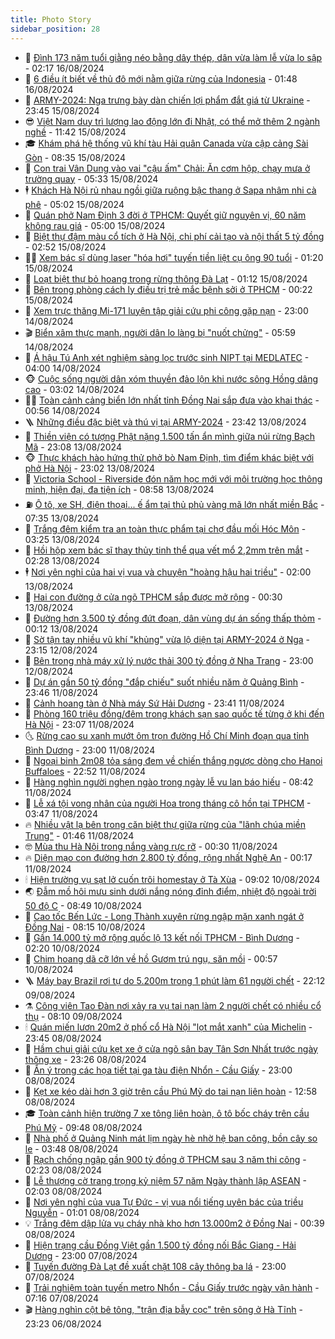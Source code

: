 ```yaml
---
title: Photo Story
sidebar_position: 28
---
```


<!-- dantri-photo-story:START -->
- 💪 [Đình 173 năm tuổi giằng néo bằng dây thép, dân vừa làm lễ vừa lo sập](https://dantri.com.vn/xa-hoi/dinh-173-nam-tuoi-giang-neo-bang-day-thep-dan-vua-lam-le-vua-lo-sap-20240814221222072.htm) - 02:17 16/08/2024
- 🧰 [6 điều ít biết về thủ đô mới nằm giữa rừng của Indonesia](https://dantri.com.vn/the-gioi/6-dieu-it-biet-ve-thu-do-moi-nam-giua-rung-cua-indonesia-20240815193430809.htm) - 01:48 16/08/2024
- 🧰 [ARMY-2024: Nga trưng bày dàn chiến lợi phẩm đắt giá từ Ukraine](https://dantri.com.vn/the-gioi/army-2024-nga-trung-bay-dan-chien-loi-pham-dat-gia-tu-ukraine-20240816060754655.htm) - 23:45 15/08/2024
- 😎 [Việt Nam duy trì lượng lao động lớn đi Nhật, có thể mở thêm 2 ngành nghề](https://dantri.com.vn/lao-dong-viec-lam/viet-nam-duy-tri-luong-lao-dong-lon-di-nhat-co-the-mo-them-2-nganh-nghe-20240815181743720.htm) - 11:42 15/08/2024
- 🎓 [Khám phá hệ thống vũ khí tàu Hải quân Canada vừa cập cảng Sài Gòn](https://dantri.com.vn/xa-hoi/kham-pha-he-thong-vu-khi-tau-hai-quan-canada-vua-cap-cang-sai-gon-20240815144151955.htm) - 08:35 15/08/2024
- 🙉 [Con trai Vân Dung vào vai &quot;cậu ấm&quot; Chải: Ăn cơm hộp, chạy mưa ở trường quay](https://dantri.com.vn/giai-tri/con-trai-van-dung-vao-vai-cau-am-chai-an-com-hop-chay-mua-o-truong-quay-20240815005829387.htm) - 05:33 15/08/2024
- 🕴 [Khách Hà Nội rủ nhau ngồi giữa ruộng bậc thang ở Sapa nhâm nhi cà phê](https://dantri.com.vn/du-lich/khach-ha-noi-ru-nhau-ngoi-giua-ruong-bac-thang-o-sapa-nham-nhi-ca-phe-20240815113303828.htm) - 05:02 15/08/2024
- 🚀 [Quán phở Nam Định 3 đời ở TPHCM: Quyết giữ nguyên vị, 60 năm không rau giá](https://dantri.com.vn/du-lich/quan-pho-nam-dinh-3-doi-o-tphcm-quyet-giu-nguyen-vi-60-nam-khong-rau-gia-20240815015841447.htm) - 05:00 15/08/2024
- 🧰 [Biệt thự đậm màu cổ tích ở Hà Nội, chi phí cải tạo và nội thất 5 tỷ đồng](https://dantri.com.vn/doi-song/biet-thu-dam-mau-co-tich-o-ha-noi-chi-phi-cai-tao-va-noi-that-5-ty-dong-20240814094727542.htm) - 02:52 15/08/2024
- 🧑‍💻 [Xem bác sĩ dùng laser &quot;hóa hơi&quot; tuyến tiền liệt cụ ông 90 tuổi](https://dantri.com.vn/suc-khoe/xem-bac-si-dung-laser-hoa-hoi-tuyen-tien-liet-cu-ong-90-tuoi-20240806132427918.htm) - 01:20 15/08/2024
- 🐎 [Loạt biệt thự bỏ hoang trong rừng thông Đà Lạt](https://dantri.com.vn/xa-hoi/loat-biet-thu-bo-hoang-trong-rung-thong-da-lat-20240814112609949.htm) - 01:12 15/08/2024
- 💄 [Bên trong phòng cách ly điều trị trẻ mắc bệnh sởi ở TPHCM](https://dantri.com.vn/suc-khoe/ben-trong-phong-cach-ly-dieu-tri-tre-mac-benh-soi-o-tphcm-20240814183102239.htm) - 00:22 15/08/2024
- 🎃 [Xem trực thăng Mi-171 luyện tập giải cứu phi công gặp nạn](https://dantri.com.vn/xa-hoi/xem-truc-thang-mi-171-luyen-tap-giai-cuu-phi-cong-gap-nan-20240814222814396.htm) - 23:00 14/08/2024
- 🎬 [Biển xâm thực mạnh, người dân lo làng bị &quot;nuốt chửng&quot;](https://dantri.com.vn/xa-hoi/bien-xam-thuc-manh-nguoi-dan-lo-lang-bi-nuot-chung-20240814095948378.htm) - 05:59 14/08/2024
- 🧠 [Á hậu Tú Anh xét nghiệm sàng lọc trước sinh NIPT tại MEDLATEC](https://dantri.com.vn/suc-khoe/a-hau-tu-anh-xet-nghiem-sang-loc-truoc-sinh-nipt-tai-medlatec-20240814104626061.htm) - 04:00 14/08/2024
- 🐵 [Cuộc sống người dân xóm thuyền đảo lộn khi nước sông Hồng dâng cao](https://dantri.com.vn/xa-hoi/cuoc-song-nguoi-dan-xom-thuyen-dao-lon-khi-nuoc-song-hong-dang-cao-20240814032756658.htm) - 03:02 14/08/2024
- 👨‍🏫 [Toàn cảnh cảng biển lớn nhất tỉnh Đồng Nai sắp đưa vào khai thác](https://dantri.com.vn/xa-hoi/toan-canh-cang-bien-lon-nhat-tinh-dong-nai-sap-dua-vao-khai-thac-20240813173459101.htm) - 00:56 14/08/2024
- 🪜 [Những điều đặc biệt và thú vị tại ARMY-2024](https://dantri.com.vn/the-gioi/nhung-dieu-dac-biet-va-thu-vi-tai-army-2024-20240814042244967.htm) - 23:42 13/08/2024
- 🤡 [Thiền viện có tượng Phật nặng 1.500 tấn ẩn mình giữa núi rừng Bạch Mã](https://dantri.com.vn/du-lich/thien-vien-co-tuong-phat-nang-1500-tan-an-minh-giua-nui-rung-bach-ma-20240811114253978.htm) - 23:08 13/08/2024
- 🐵 [Thực khách hào hứng thử phở bò Nam Định, tìm điểm khác biệt với phở Hà Nội](https://dantri.com.vn/du-lich/thuc-khach-hao-hung-thu-pho-bo-nam-dinh-tim-diem-khac-biet-voi-pho-ha-noi-20240813190528405.htm) - 23:02 13/08/2024
- 🌈 [Victoria School - Riverside đón năm học mới với môi trường học thông minh, hiện đại, đa tiện ích](https://dantri.com.vn/giao-duc/victoria-school-riverside-don-nam-hoc-moi-voi-moi-truong-hoc-thong-minh-hien-dai-da-tien-ich-20240813152932820.htm) - 08:58 13/08/2024
- ⛽️ [Ô tô, xe SH, điện thoại... ế ẩm tại thủ phủ vàng mã lớn nhất miền Bắc](https://dantri.com.vn/van-hoa/o-to-xe-sh-dien-thoai-e-am-tai-thu-phu-vang-ma-lon-nhat-mien-bac-20240812222012727.htm) - 07:35 13/08/2024
- 🔭 [Trắng đêm kiểm tra an toàn thực phẩm tại chợ đầu mối Hóc Môn](https://dantri.com.vn/suc-khoe/trang-dem-kiem-tra-an-toan-thuc-pham-tai-cho-dau-moi-hoc-mon-20240813061826046.htm) - 03:25 13/08/2024
- 🧰 [Hồi hộp xem bác sĩ thay thủy tinh thể qua vết mổ 2,2mm trên mắt](https://dantri.com.vn/suc-khoe/hoi-hop-xem-bac-si-thay-thuy-tinh-the-qua-vet-mo-22mm-tren-mat-20240806124735982.htm) - 02:28 13/08/2024
- 🕴 [Nơi yên nghỉ của hai vị vua và chuyện &quot;hoàng hậu hai triều&quot;](https://dantri.com.vn/xa-hoi/noi-yen-nghi-cua-hai-vi-vua-va-chuyen-hoang-hau-hai-trieu-20240809093556039.htm) - 02:00 13/08/2024
- 🦆 [Hai con đường ở cửa ngõ TPHCM sắp được mở rộng](https://dantri.com.vn/xa-hoi/hai-con-duong-o-cua-ngo-tphcm-sap-duoc-mo-rong-20240811172358708.htm) - 00:30 13/08/2024
- 🦣 [Đường hơn 3.500 tỷ đồng đứt đoạn, dân vùng dự án sống thấp thỏm](https://dantri.com.vn/xa-hoi/duong-hon-3500-ty-dong-dut-doan-dan-vung-du-an-song-thap-thom-20240808153919059.htm) - 00:12 13/08/2024
- 📝 [Sờ tận tay nhiều vũ khí &quot;khủng&quot; vừa lộ diện tại ARMY-2024 ở Nga](https://dantri.com.vn/the-gioi/so-tan-tay-nhieu-vu-khi-khung-vua-lo-dien-tai-army-2024-o-nga-20240813041232324.htm) - 23:15 12/08/2024
- 🗽 [Bên trong nhà máy xử lý nước thải 300 tỷ đồng ở Nha Trang](https://dantri.com.vn/xa-hoi/ben-trong-nha-may-xu-ly-nuoc-thai-300-ty-dong-o-nha-trang-20240812184546669.htm) - 23:00 12/08/2024
- 🦅 [Dự án gần 50 tỷ đồng &quot;đắp chiếu&quot; suốt nhiều năm ở Quảng Bình](https://dantri.com.vn/xa-hoi/du-an-gan-50-ty-dong-dap-chieu-suot-nhieu-nam-o-quang-binh-20240808163048045.htm) - 23:46 11/08/2024
- 🤠 [Cảnh hoang tàn ở Nhà máy Sứ Hải Dương](https://dantri.com.vn/xa-hoi/canh-hoang-tan-o-nha-may-su-hai-duong-20240811231233299.htm) - 23:41 11/08/2024
- 🥸 [Phòng 160 triệu đồng/đêm trong khách sạn sao quốc tế từng ở khi đến Hà Nội](https://dantri.com.vn/du-lich/phong-160-trieu-dongdem-trong-khach-san-sao-quoc-te-tung-o-khi-den-ha-noi-20240805000129263.htm) - 23:07 11/08/2024
- 🌜 [Rừng cao su xanh mướt ôm trọn đường Hồ Chí Minh đoạn qua tỉnh Bình Dương](https://dantri.com.vn/xa-hoi/rung-cao-su-xanh-muot-om-tron-duong-ho-chi-minh-doan-qua-tinh-binh-duong-20240811030141364.htm) - 23:00 11/08/2024
- 👺 [Ngoại binh 2m08 tỏa sáng đem về chiến thắng ngược dòng cho Hanoi Buffaloes](https://dantri.com.vn/the-thao/ngoai-binh-2m08-toa-sang-dem-ve-chien-thang-nguoc-dong-cho-hanoi-buffaloes-20240812014222583.htm) - 22:52 11/08/2024
- 🌈 [Hàng nghìn người nghẹn ngào trong ngày lễ vu lan báo hiếu](https://dantri.com.vn/xa-hoi/hang-nghin-nguoi-nghen-ngao-trong-ngay-le-vu-lan-bao-hieu-20240811153200026.htm) - 08:42 11/08/2024
- 👹 [Lễ xá tội vong nhân của người Hoa trong tháng cô hồn tại TPHCM](https://dantri.com.vn/van-hoa/le-xa-toi-vong-nhan-cua-nguoi-hoa-trong-thang-co-hon-tai-tphcm-20240810204440632.htm) - 03:47 11/08/2024
- 🔥 [Nhiều vật lạ bên trong căn biệt thự giữa rừng của &quot;lãnh chúa miền Trung&quot;](https://dantri.com.vn/du-lich/nhieu-vat-la-ben-trong-can-biet-thu-giua-rung-cua-lanh-chua-mien-trung-20240808163603324.htm) - 01:46 11/08/2024
- 🤓 [Mùa thu Hà Nội trong nắng vàng rực rỡ](https://dantri.com.vn/doi-song/mua-thu-ha-noi-trong-nang-vang-ruc-ro-20240811021539364.htm) - 00:30 11/08/2024
- 🔥 [Diện mạo con đường hơn 2.800 tỷ đồng, rộng nhất Nghệ An](https://dantri.com.vn/xa-hoi/dien-mao-con-duong-hon-2800-ty-dong-rong-nhat-nghe-an-20240809135548850.htm) - 00:17 11/08/2024
- 🕯 [Hiện trường vụ sạt lở cuốn trôi homestay ở Tà Xùa](https://dantri.com.vn/xa-hoi/hien-truong-vu-sat-lo-cuon-troi-homestay-o-ta-xua-20240810154213496.htm) - 09:02 10/08/2024
- 🌏 [Đẫm mồ hôi mưu sinh dưới nắng nóng đỉnh điểm, nhiệt độ ngoài trời 50 độ C](https://dantri.com.vn/xa-hoi/dam-mo-hoi-muu-sinh-duoi-nang-nong-dinh-diem-nhiet-do-ngoai-troi-50-do-c-20240810152754368.htm) - 08:49 10/08/2024
- 🎃 [Cao tốc Bến Lức - Long Thành xuyên rừng ngập mặn xanh ngát ở Đồng Nai](https://dantri.com.vn/xa-hoi/cao-toc-ben-luc-long-thanh-xuyen-rung-ngap-man-xanh-ngat-o-dong-nai-20240810115255115.htm) - 08:15 10/08/2024
- 🐎 [Gần 14.000 tỷ mở rộng quốc lộ 13 kết nối TPHCM - Bình Dương](https://dantri.com.vn/xa-hoi/gan-14000-ty-mo-rong-quoc-lo-13-ket-noi-tphcm-binh-duong-20240806163208474.htm) - 02:20 10/08/2024
- 👺 [Chim hoang dã cỡ lớn về hồ Gươm trú ngụ, săn mồi](https://dantri.com.vn/xa-hoi/chim-hoang-da-co-lon-ve-ho-guom-tru-ngu-san-moi-20240810052634263.htm) - 00:57 10/08/2024
- 🪜 [Máy bay Brazil rơi tự do 5.200m trong 1 phút làm 61 người chết](https://dantri.com.vn/the-gioi/may-bay-brazil-roi-tu-do-5200m-trong-1-phut-lam-61-nguoi-chet-20240810041151754.htm) - 22:12 09/08/2024
- ⚗️ [Công viên Tao Đàn nơi xảy ra vụ tai nạn làm 2 người chết có nhiều cổ thụ](https://dantri.com.vn/xa-hoi/cong-vien-tao-dan-noi-xay-ra-vu-tai-nan-lam-2-nguoi-chet-co-nhieu-co-thu-20240809132038513.htm) - 08:10 09/08/2024
- 🕯 [Quán miến lươn 20m2 ở phố cổ Hà Nội &quot;lọt mắt xanh&quot; của Michelin](https://dantri.com.vn/du-lich/quan-mien-luon-20m2-o-pho-co-ha-noi-lot-mat-xanh-cua-michelin-20240808135533753.htm) - 23:45 08/08/2024
- 📝 [Hầm chui giải cứu kẹt xe ở cửa ngõ sân bay Tân Sơn Nhất trước ngày thông xe](https://dantri.com.vn/xa-hoi/ham-chui-giai-cuu-ket-xe-o-cua-ngo-san-bay-tan-son-nhat-truoc-ngay-thong-xe-20240809002329071.htm) - 23:26 08/08/2024
- 🌊 [Ẩn ý trong các họa tiết tại ga tàu điện Nhổn - Cầu Giấy](https://dantri.com.vn/xa-hoi/an-y-trong-cac-hoa-tiet-tai-ga-tau-dien-nhon-cau-giay-20240808205308431.htm) - 23:00 08/08/2024
- 🌈 [Kẹt xe kéo dài hơn 3 giờ trên cầu Phú Mỹ do tai nạn liên hoàn](https://dantri.com.vn/xa-hoi/ket-xe-keo-dai-hon-3-gio-tren-cau-phu-my-do-tai-nan-lien-hoan-20240808184509805.htm) - 12:58 08/08/2024
- 🎓 [Toàn cảnh hiện trường 7 xe tông liên hoàn, ô tô bốc cháy trên cầu Phú Mỹ](https://dantri.com.vn/xa-hoi/toan-canh-hien-truong-7-xe-tong-lien-hoan-o-to-boc-chay-tren-cau-phu-my-20240808164839288.htm) - 09:48 08/08/2024
- 💪 [Nhà phố ở Quảng Ninh mát lịm ngày hè nhờ hệ ban công, bồn cây so le](https://dantri.com.vn/doi-song/nha-pho-o-quang-ninh-mat-lim-ngay-he-nho-he-ban-cong-bon-cay-so-le-20240808100313481.htm) - 03:48 08/08/2024
- 💃 [Rạch chống ngập gần 900 tỷ đồng ở TPHCM sau 3 năm thi công](https://dantri.com.vn/xa-hoi/rach-chong-ngap-gan-900-ty-dong-o-tphcm-sau-3-nam-thi-cong-20240807003441502.htm) - 02:23 08/08/2024
- 🧰 [Lễ thượng cờ trang trọng kỷ niệm 57 năm Ngày thành lập ASEAN](https://dantri.com.vn/xa-hoi/le-thuong-co-trang-trong-ky-niem-57-nam-ngay-thanh-lap-asean-20240808085617539.htm) - 02:03 08/08/2024
- 🤠 [Nơi yên nghỉ của vua Tự Đức - vị vua nổi tiếng uyên bác của triều Nguyễn](https://dantri.com.vn/du-lich/noi-yen-nghi-cua-vua-tu-duc-vi-vua-noi-tieng-uyen-bac-cua-trieu-nguyen-20240807011500517.htm) - 01:01 08/08/2024
- 💡 [Trắng đêm dập lửa vụ cháy nhà kho hơn 13.000m2 ở Đồng Nai](https://dantri.com.vn/xa-hoi/trang-dem-dap-lua-vu-chay-nha-kho-hon-13000m2-o-dong-nai-20240808012446156.htm) - 00:39 08/08/2024
- 🌝 [Hiện trạng cầu Đồng Việt gần 1.500 tỷ đồng nối Bắc Giang - Hải Dương](https://dantri.com.vn/xa-hoi/hien-trang-cau-dong-viet-gan-1500-ty-dong-noi-bac-giang-hai-duong-20240807224948996.htm) - 23:00 07/08/2024
- 🦄 [Tuyến đường Đà Lạt đề xuất chặt 108 cây thông ba lá](https://dantri.com.vn/xa-hoi/tuyen-duong-da-lat-de-xuat-chat-108-cay-thong-ba-la-20240807085430988.htm) - 23:00 07/08/2024
- 🐻 [Trải nghiệm toàn tuyến metro Nhổn - Cầu Giấy trước ngày vận hành](https://dantri.com.vn/xa-hoi/trai-nghiem-toan-tuyen-metro-nhon-cau-giay-truoc-ngay-van-hanh-20240807140159376.htm) - 07:16 07/08/2024
- 🎬 [Hàng nghìn cột bê tông, &quot;trận địa bẫy cọc&quot; trên sông ở Hà Tĩnh](https://dantri.com.vn/xa-hoi/hang-nghin-cot-be-tong-tran-dia-bay-coc-tren-song-o-ha-tinh-20240806165001165.htm) - 23:23 06/08/2024<!-- dantri-photo-story:END -->
